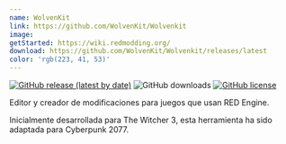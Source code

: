 ```yaml
---
name: WolvenKit
link: https://github.com/WolvenKit/Wolvenkit
image:
getStarted: https://wiki.redmodding.org/
download: https://github.com/WolvenKit/Wolvenkit/releases/latest
color: 'rgb(223, 41, 53)'
---
```

[![GitHub release (latest by date)](https://img.shields.io/github/v/release/WolvenKit/Wolven-kit?include_prereleases)](https://github.com/WolvenKit/Wolven-kit/releases)
![GitHub downloads](https://img.shields.io/github/downloads/WolvenKit/Wolven-Kit/total)
[![GitHub license](https://img.shields.io/badge/license-AGPL-blue.svg)](https://raw.githubusercontent.com/WolvenKit/Wolven-kit/master/LICENSE)

Editor y creador de modificaciones para juegos que usan RED Engine.

Inicialmente desarrollada para The Witcher 3, esta herramienta ha sido adaptada para Cyberpunk 2077.